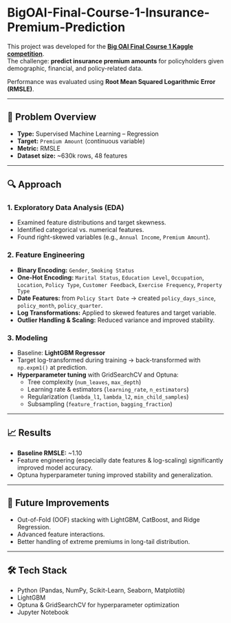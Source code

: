 # BigOAI-Final-Course-1-Insurance-Premium-Prediction

This project was developed for the **[Big OAI Final Course 1 Kaggle competition](https://www.kaggle.com/competitions/big-oai-final-course-1/leaderboard?tab=public)**.  
The challenge: **predict insurance premium amounts** for policyholders given demographic, financial, and policy-related data.  

Performance was evaluated using **Root Mean Squared Logarithmic Error (RMSLE)**.  

---

## 📌 Problem Overview
- **Type:** Supervised Machine Learning – Regression  
- **Target:** `Premium Amount` (continuous variable)  
- **Metric:** RMSLE  
- **Dataset size:** ~630k rows, 48 features  

---

## 🔍 Approach

### 1. Exploratory Data Analysis (EDA)
- Examined feature distributions and target skewness.  
- Identified categorical vs. numerical features.  
- Found right-skewed variables (e.g., `Annual Income`, `Premium Amount`).  

### 2. Feature Engineering
- **Binary Encoding:** `Gender`, `Smoking Status`  
- **One-Hot Encoding:** `Marital Status`, `Education Level`, `Occupation`, `Location`, `Policy Type`, `Customer Feedback`, `Exercise Frequency`, `Property Type`  
- **Date Features:** from `Policy Start Date` → created `policy_days_since`, `policy_month`, `policy_quarter`.  
- **Log Transformations:** Applied to skewed features and target variable.  
- **Outlier Handling & Scaling:** Reduced variance and improved stability.  

### 3. Modeling
- Baseline: **LightGBM Regressor**  
- Target log-transformed during training → back-transformed with `np.expm1()` at prediction.  
- **Hyperparameter tuning** with GridSearchCV and Optuna:  
  - Tree complexity (`num_leaves`, `max_depth`)  
  - Learning rate & estimators (`learning_rate`, `n_estimators`)  
  - Regularization (`lambda_l1`, `lambda_l2`, `min_child_samples`)  
  - Subsampling (`feature_fraction`, `bagging_fraction`)  

---

## 📈 Results
- **Baseline RMSLE:** ~1.10  
- Feature engineering (especially date features & log-scaling) significantly improved model accuracy.  
- Optuna hyperparameter tuning improved stability and generalization.  

---

## 🚀 Future Improvements
- Out-of-Fold (OOF) stacking with LightGBM, CatBoost, and Ridge Regression.  
- Advanced feature interactions.
- Better handling of extreme premiums in long-tail distribution.  

---

## 🛠 Tech Stack
- Python (Pandas, NumPy, Scikit-Learn, Seaborn, Matplotlib)  
- LightGBM  
- Optuna & GridSearchCV for hyperparameter optimization  
- Jupyter Notebook  

